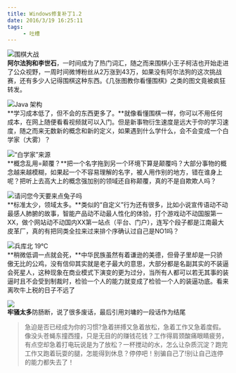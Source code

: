 ```yaml
---
title: Windows修复补丁1.2
date: 2016/3/19 16:25:11  
tags: 
     - 吐槽
---
```

![](http://7xr9ql.com1.z0.glb.clouddn.com/1-1.jpg?imageView2/2/w/450/h/350 "围棋大战")   
**阿尔法狗和李世石**，一时间成为了热门词汇，随之而来围棋小王子柯洁也开始走进了公众视野，一周时间微博粉丝从2万涨到43万，如果没有阿尔法狗的这次挑战赛，还有多少人记得围棋这种东西。《几张图教你看懂围棋》之类的图文竟被疯狂转发。
<!-- more -->
![](http://7xr9ql.com1.z0.glb.clouddn.com/1-3.png?imageView2/2/w/450/h/350 "Java 架构")   
**学习成本低了，但不会的东西更多了。**就像看懂围棋一样，你可以不用任何成本，在网上随便看看视频就可以入门。但是新事物衍生速度是远大于你的学习速度，随之而来无数新的概念和新的定义，如果遇到什么学什么，会不会变成一个白学家（大雾）？

![](http://7xr9ql.com1.z0.glb.clouddn.com/1-4.gif "“白学家”来源")   
**概念乱用=颠覆？**把一个名字拖到另一个环境下算是颠覆吗？大部分事物的概念越来越模糊，如果起一个不容易理解的名字，被人用作别的地方，错在谁身上呢？把听上去高大上的概念强加别的领域还自称颠覆，真的不是自欺欺人吗？

![](http://7xr9ql.com1.z0.glb.clouddn.com/1-2.jpg?imageView2/2/w/450/h/350 "请问您今天要来点兔子吗")   
**标准太少，领域太多。**类似的“自定义”行为还有很多，比如小说宣传语动不动最感人肺腑的故事，智能产品动不动最人性化的体验，打个游戏动不动国服第一XX，做个网站动不动国内XX第一站点（平台、门户），连写个段子都是江南最大皮革厂，真的有把同类全拉来过来排个序确认过自己是NO1吗？

![](http://7xr9ql.com1.z0.glb.clouddn.com/1-5.jpg?imageView2/2/w/450/h/350 "兵库北 19℃")  
**稍微低调一点就会死，**中华民族虽然有着谦逊的美德，但骨子里却是一只骄傲无比的公鸡，没有信仰其实就是老子最大的意思，大部分都是名副其实的不装逼会死星人，这种现象在商业模式下演变的更为过分，当所有人都可以若无其事的装逼时且不会受到制裁时，检验一个人的能力就变成了检验一个人的装逼功底。看来离吹牛上税的日子不远了

![](http://7xr9ql.com1.z0.glb.clouddn.com/1-6.jpg?imageView2/2/w/450/h/350 )    
**牢骚太多**防肠断，说了很多废话，最后引用刘墉的一段话作为结尾
>急迫是否已经成为你的习惯?急着拼搏又急着放松，急着工作又急着度假。像没头苍蝇东撞西撞，只是无目的的赚钱花钱？工作得肩颈酸痛眼睛疲劳，有点空却急着打电玩说是为了放松？一杯搅动的水，怎么让杂质沉淀？跑完工作又跑着玩耍的腿，怎能得到休息？停停吧！别骗自己了!别让自己连停的能力都失去了！